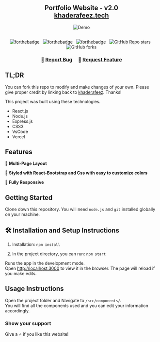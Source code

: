 <h2 align="center">
  Portfolio Website - v2.0<br/>
  <a href="https://khaderafeez.vercel.app/" target="_blank">khaderafeez.tech</a>
</h2>
<div align="center">
  <img alt="Demo" src="./Images/portfolio-screenshot.png" />
</div>

<br/>

<center>

[![forthebadge](https://forthebadge.com/images/badges/built-with-love.svg)](https://forthebadge.com) &nbsp;
[![forthebadge](https://forthebadge.com/images/badges/made-with-javascript.svg)](https://forthebadge.com) &nbsp;
[![forthebadge](https://forthebadge.com/images/badges/open-source.svg)](https://forthebadge.com) &nbsp;
![GitHub Repo stars](https://img.shields.io/github/stars/khaderafeez/Portfolio?color=red&logo=github&style=for-the-badge) &nbsp;
![GitHub forks](https://img.shields.io/github/forks/khaderafeez/Portfolio?color=red&logo=github&style=for-the-badge)

</center>

<h3 align="center">
    🔹
    <a href="https://github.com/khaderafeez/Portfolio/issues">Report Bug</a> &nbsp; &nbsp;
    🔹
    <a href="https://github.com/khaderafeez/Portfolio/issues">Request Feature</a>
</h3>

## TL;DR

You can fork this repo to modify and make changes of your own. Please give proper credit by linking back to [khaderafeez](https://github.com/khaderafeez/Portfolio). Thanks!


This project was built using these technologies.

- React.js
- Node.js
- Express.js
- CSS3
- VsCode
- Vercel

## Features

**📖 Multi-Page Layout**

**🎨 Styled with React-Bootstrap and Css with easy to customize colors**

**📱 Fully Responsive**

## Getting Started

Clone down this repository. You will need `node.js` and `git` installed globally on your machine.

## 🛠 Installation and Setup Instructions

1. Installation: `npm install`

2. In the project directory, you can run: `npm start`

Runs the app in the development mode.\
Open [http://localhost:3000](http://localhost:3000) to view it in the browser.
The page will reload if you make edits.

## Usage Instructions

Open the project folder and Navigate to `/src/components/`. <br/>
You will find all the components used and you can edit your information accordingly.

### Show your support

Give a ⭐ if you like this website!


